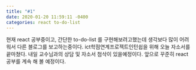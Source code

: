 ```yaml
---
title: "#1"
date: 2020-01-20 11:59:11 -0400
categories: react to-do-list
---
```

현재 react 공부중이고, 간단한 to-do-list 를 구현해보려고했는데 생각보다 많이 어려워서 다른 블로그를 보고하는중이다.
ict학점연계프로젝트인턴쉽을 위해 오늘 자소서를 끝마쳤다. 내일 교수님과의 상담 및 자소서 첨삭이 있을예정이다.
앞으로 꾸준히 react공부를 계속 해 볼 예정이다.
